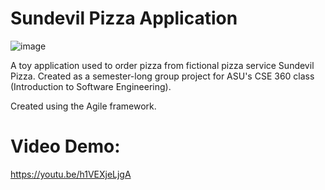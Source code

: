 # Sundevil Pizza Application

![image](https://user-images.githubusercontent.com/84484634/210676957-17b79034-18e3-4416-a279-c6ac839a800d.png)


A toy application used to order pizza from fictional pizza service Sundevil Pizza. Created as a semester-long group project for ASU's CSE 360 class (Introduction to Software Engineering). 


Created using the Agile framework.

# Video Demo:

https://youtu.be/h1VEXjeLjgA
